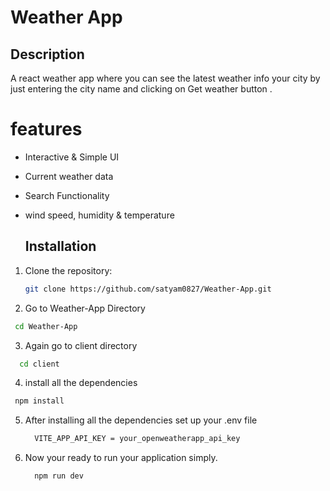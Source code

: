 
# Weather App

## Description
A react weather app where you can see the latest weather info  your city by just entering the city name and clicking on 
Get weather button .

# features
- Interactive & Simple UI
- Current weather data
- Search Functionality
- wind speed, humidity & temperature

  ## Installation
1. Clone the repository:
   ```bash
   git clone https://github.com/satyam0827/Weather-App.git
   ```
2. Go to Weather-App Directory
  ```bash
   cd Weather-App
```
3. Again go to client directory 
 ```bash
   cd client
```
4. install all the dependencies
 ```bash
  npm install
  ```
5. After installing all the dependencies  set up your .env file
   ```bash
     VITE_APP_API_KEY = your_openweatherapp_api_key
   ```
6. Now your ready to run your application simply.
   ```bash
     npm run dev
   ```
